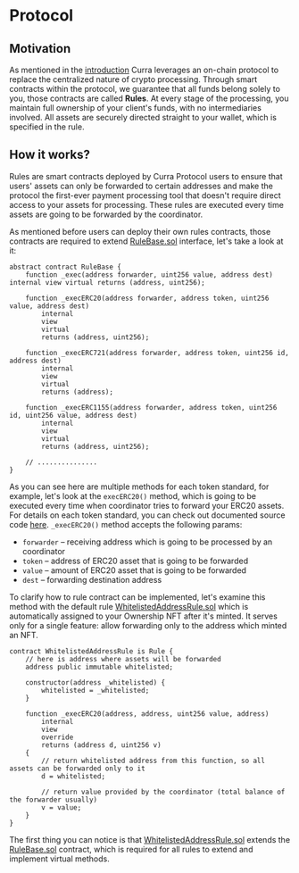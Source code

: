 # Protocol

## Motivation

As mentioned in the [introduction](/obsidian/what_is_curra.md) Curra leverages an on-chain protocol to replace the centralized nature of crypto processing. Through smart contracts within the protocol, we guarantee that all funds belong solely to you, those contracts are called **Rules**. At every stage of the processing, you maintain full ownership of your client's funds, with no intermediaries involved. All assets are securely directed straight to your wallet, which is specified in the rule.

## How it works?

Rules are smart contracts deployed by Curra Protocol users to ensure that users' assets can only be forwarded to certain addresses and make the protocol the first-ever payment processing tool that doesn't require direct access to your assets for processing. These rules are executed every time assets are going to be forwarded by the coordinator.

As mentioned before users can deploy their own rules contracts, those contracts are required to extend <a href="https://github.com/curra-web3/contracts/blob/main/src/RuleBase.sol" target="_blank">RuleBase.sol</a> interface, let's take a look at it:
```
abstract contract RuleBase {
    function _exec(address forwarder, uint256 value, address dest) internal view virtual returns (address, uint256);

    function _execERC20(address forwarder, address token, uint256 value, address dest)
        internal
        view
        virtual
        returns (address, uint256);

    function _execERC721(address forwarder, address token, uint256 id, address dest)
        internal
        view
        virtual
        returns (address);

    function _execERC1155(address forwarder, address token, uint256 id, uint256 value, address dest)
        internal
        view
        virtual
        returns (address, uint256);

    // ...............
}
```

As you can see here are multiple methods for each token standard, for example, let's look at the `execERC20()` method, which is going to be executed every time when coordinator tries to forward your ERC20 assets. For details on each token standard, you can check out documented source code <a href="https://github.com/curra-web3/contracts/blob/main/src/RuleBase.sol" target="_blank">here</a>. `_execERC20()` method accepts the following params:

- `forwarder` – receiving address which is going to be processed by an coordinator
- `token` – address of ERC20 asset that is going to be forwarded
- `value` – amount of ERC20 asset that is going to be forwarded
- `dest` – forwarding destination address

To clarify how to rule contract can be implemented, let's examine this method with the default rule <a href="https://github.com/curra-web3/contracts/blob/main/src/WhitelistedAddressRule.sol" target="_blank">WhitelistedAddressRule.sol</a> which is automatically assigned to your Ownership NFT after it's minted. It serves only for a single feature: allow forwarding only to the address which minted an NFT.

```
contract WhitelistedAddressRule is Rule {
    // here is address where assets will be forwarded
    address public immutable whitelisted;

    constructor(address _whitelisted) {
        whitelisted = _whitelisted;
    }

    function _execERC20(address, address, uint256 value, address)
        internal
        view
        override
        returns (address d, uint256 v)
    {
        // return whitelisted address from this function, so all assets can be forwarded only to it
        d = whitelisted;

        // return value provided by the coordinator (total balance of the forwarder usually)
        v = value;
    }
}
```
The first thing you can notice is that <a href="https://github.com/curra-web3/contracts/blob/main/src/WhitelistedAddressRule.sol" target="_blank">WhitelistedAddressRule.sol</a> extends the [RuleBase.sol](https://github.com/curra-web3/contracts/blob/main/src/RuleBase.sol) contract, which is required for all rules to extend and implement virtual methods.
